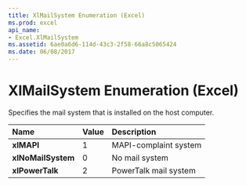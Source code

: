 ```yaml
---
title: XlMailSystem Enumeration (Excel)
ms.prod: excel
api_name:
- Excel.XlMailSystem
ms.assetid: 6ae0a6d6-114d-43c3-2f58-66a8c5065424
ms.date: 06/08/2017
---
```



# XlMailSystem Enumeration (Excel)

Specifies the mail system that is installed on the host computer.



|Name|Value|Description|
|:-----|:-----|:-----|
| **xlMAPI**|1|MAPI-complaint system|
| **xlNoMailSystem**|0|No mail system|
| **xlPowerTalk**|2|PowerTalk mail system|

